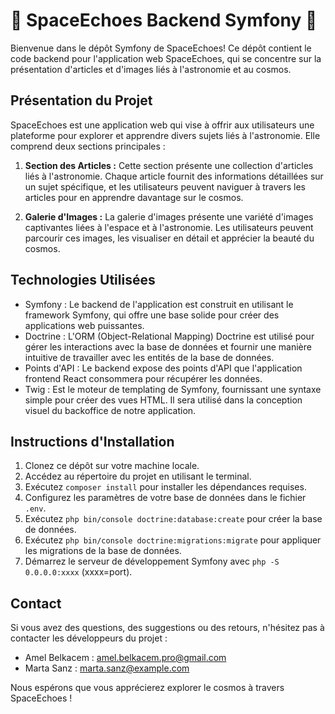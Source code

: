 
# 🚀 SpaceEchoes Backend Symfony 🚀

Bienvenue dans le dépôt Symfony de SpaceEchoes! Ce dépôt contient le code backend pour l'application web SpaceEchoes, qui se concentre sur la présentation d'articles et d'images liés à l'astronomie et au cosmos.

## Présentation du Projet

SpaceEchoes est une application web qui vise à offrir aux utilisateurs une plateforme pour explorer et apprendre divers sujets liés à l'astronomie. Elle comprend deux sections principales :

1. **Section des Articles :** Cette section présente une collection d'articles liés à l'astronomie. Chaque article fournit des informations détaillées sur un sujet spécifique, et les utilisateurs peuvent naviguer à travers les articles pour en apprendre davantage sur le cosmos.

2. **Galerie d'Images :** La galerie d'images présente une variété d'images captivantes liées à l'espace et à l'astronomie. Les utilisateurs peuvent parcourir ces images, les visualiser en détail et apprécier la beauté du cosmos.

## Technologies Utilisées

- Symfony : Le backend de l'application est construit en utilisant le framework Symfony, qui offre une base solide pour créer des applications web puissantes.
- Doctrine : L'ORM (Object-Relational Mapping) Doctrine est utilisé pour gérer les interactions avec la base de données et fournir une manière intuitive de travailler avec les entités de la base de données.
- Points d'API : Le backend expose des points d'API que l'application frontend React consommera pour récupérer les données.
- Twig : Est le moteur de templating de Symfony, fournissant une syntaxe simple pour créer des vues HTML. Il sera utilisé dans la conception  visuel du backoffice de notre application.

## Instructions d'Installation

1. Clonez ce dépôt sur votre machine locale.
2. Accédez au répertoire du projet en utilisant le terminal.
3. Exécutez `composer install` pour installer les dépendances requises.
4. Configurez les paramètres de votre base de données dans le fichier `.env`.
5. Exécutez `php bin/console doctrine:database:create` pour créer la base de données.
6. Exécutez `php bin/console doctrine:migrations:migrate` pour appliquer les migrations de la base de données.
7. Démarrez le serveur de développement Symfony avec `php -S 0.0.0.0:xxxx` (xxxx=port).

## Contact

Si vous avez des questions, des suggestions ou des retours, n'hésitez pas à contacter les développeurs du projet :

- Amel Belkacem : amel.belkacem.pro@gmail.com
- Marta Sanz : marta.sanz@example.com

Nous espérons que vous apprécierez explorer le cosmos à travers SpaceEchoes !

